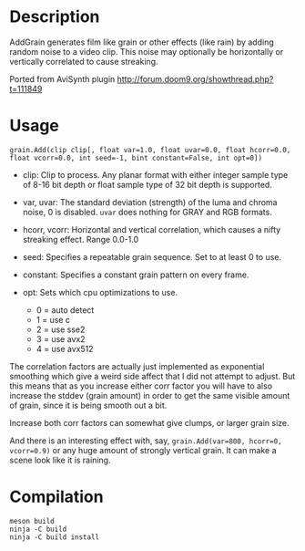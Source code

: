 Description
===========

AddGrain generates film like grain or other effects (like rain) by adding random noise to a video clip. This noise may optionally be horizontally or vertically correlated to cause streaking.

Ported from AviSynth plugin http://forum.doom9.org/showthread.php?t=111849


Usage
=====

    grain.Add(clip clip[, float var=1.0, float uvar=0.0, float hcorr=0.0, float vcorr=0.0, int seed=-1, bint constant=False, int opt=0])

* clip: Clip to process. Any planar format with either integer sample type of 8-16 bit depth or float sample type of 32 bit depth is supported.

* var, uvar: The standard deviation (strength) of the luma and chroma noise, 0 is disabled. `uvar` does nothing for GRAY and RGB formats.

* hcorr, vcorr: Horizontal and vertical correlation, which causes a nifty streaking effect. Range 0.0-1.0

* seed: Specifies a repeatable grain sequence. Set to at least 0 to use.

* constant: Specifies a constant grain pattern on every frame.

* opt: Sets which cpu optimizations to use.
  * 0 = auto detect
  * 1 = use c
  * 2 = use sse2
  * 3 = use avx2
  * 4 = use avx512

The correlation factors are actually just implemented as exponential smoothing which give a weird side affect that I did not attempt to adjust. But this means that as you increase either corr factor you will have to also increase the stddev (grain amount) in order to get the same visible amount of grain, since it is being smooth out a bit.

Increase both corr factors can somewhat give clumps, or larger grain size.

And there is an interesting effect with, say, `grain.Add(var=800, hcorr=0, vcorr=0.9)` or any huge amount of strongly vertical grain. It can make a scene look like it is raining.


Compilation
===========

```
meson build
ninja -C build
ninja -C build install
```
